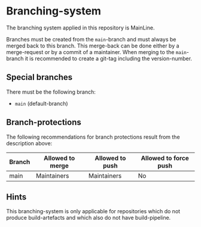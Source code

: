 # Branching-system

The branching system applied in this repository is MainLine.

Branches must be created from the `main`-branch and must always be merged back to this branch. This merge-back can be done either by a merge-request or by a commit of a maintainer.
When merging to the `main`-branch it is recommended to create a git-tag including the version-number.

## Special branches

There must be the following branch:

- `main` (default-branch)

## Branch-protections

The following recommendations for branch protections result from the description above:

| Branch | Allowed to merge         | Allowed to push | Allowed to force push  |
|--------|--------------------------|-----------------|------------------------|
| main   | Maintainers              | Maintainers     |           No           |

## Hints

This branching-system is only applicable for repositories which do not produce build-artefacts and which also do not have build-pipeline.
